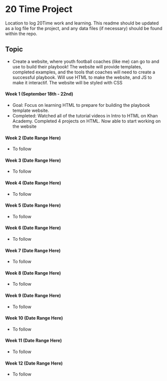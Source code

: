 # 20 Time Project
Location to log 20Time work and learning.  This readme should be updated as a log file for the project, and any data files (if necessary) should be found within the repo.  

## Topic
* Create a website,  where youth football coaches (like me) can go to and use to build their playbook! The website will provide 
 templates, completed examples, and the tools that coaches will need to create a successful playbook. Will use HTML to make the website,
 and JS to make it interactif. The website will be styled with CSS

#### Week 1 (September 18th - 22nd)
* Goal: Focus on learning HTML to prepare for building the playbook template website.
* Completed: Watched all of the tutorial videos in Intro to HTML on Khan Academy. Completed 4 projects on HTML. Now able to
start working on the website

#### Week 2 (Date Range Here)
* To follow

#### Week 3 (Date Range Here)
* To follow

#### Week 4 (Date Range Here)
* To follow

#### Week 5 (Date Range Here)
* To follow

#### Week 6 (Date Range Here)
* To follow

#### Week 7 (Date Range Here)
* To follow

#### Week 8 (Date Range Here)
* To follow

#### Week 9 (Date Range Here)
* To follow

#### Week 10 (Date Range Here)
* To follow

#### Week 11 (Date Range Here)
* To follow

#### Week 12 (Date Range Here)
* To follow
